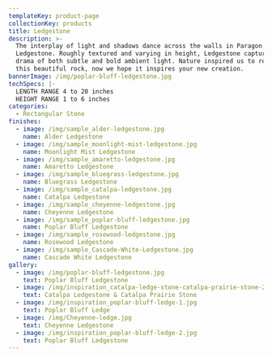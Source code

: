 ```yaml
---
templateKey: product-page
collectionKey: products
title: Ledgestone
description: >-
  The interplay of light and shadows dance across the walls in Paragon Stone’s
  Ledgestone. Roughly textured and varying in height, Ledgestone captures the
  drama of both subtle and bold ambient light. Nature inspired us to recreate
  this beautiful rock, now we hope it inspires your new creation.
bannerImage: /img/poplar-bluff-ledgestone.jpg
techSpecs: |-
  LENGTH RANGE 4 to 20 inches
  HEIGHT RANGE 1 to 6 inches
categories:
  - Rectangular Stone
finishes:
  - image: /img/sample_alder-ledgestone.jpg
    name: Alder Ledgestone
  - image: /img/sample_moonlight-mist-ledgestone.jpg
    name: Moonlight Mist Ledgestone
  - image: /img/sample_amaretto-ledgestone.jpg
    name: Amaretto Ledgestone
  - image: /img/sample_bluegrass-ledgestone.jpg
    name: Bluegrass Ledgestone
  - image: /img/sample_catalpa-ledgestone.jpg
    name: Catalpa Ledgestone
  - image: /img/sample_cheyenne-ledgestone.jpg
    name: Cheyenne Ledgestone
  - image: /img/sample_poplar-bluff-ledgestone.jpg
    name: Poplar Bluff Ledgestone
  - image: /img/sample_rosewood-ledgestone.jpg
    name: Rosewood Ledgestone
  - image: /img/sample_Cascade-White-Ledgestone.jpg
    name: Cascade White Ledgestone
gallery:
  - image: /img/poplar-bluff-ledgestone.jpg
    text: Poplar Bluff Ledgestone
  - image: /img/inspiration_catalpa-ledge-stone-catalpa-prairie-stone-2.jpg
    text: Catalpa Ledgestone & Catalpa Prairie Stone
  - image: /img/inspiration_poplar-bluff-ledge-1.jpg
    text: Poplar Bluff Ledge
  - image: /img/Cheyenne-ledge.jpg
    text: Cheyenne Ledgestone
  - image: /img/inspiration_poplar-bluff-ledge-2.jpg
    text: Poplar Bluff Ledgestone
---
```

